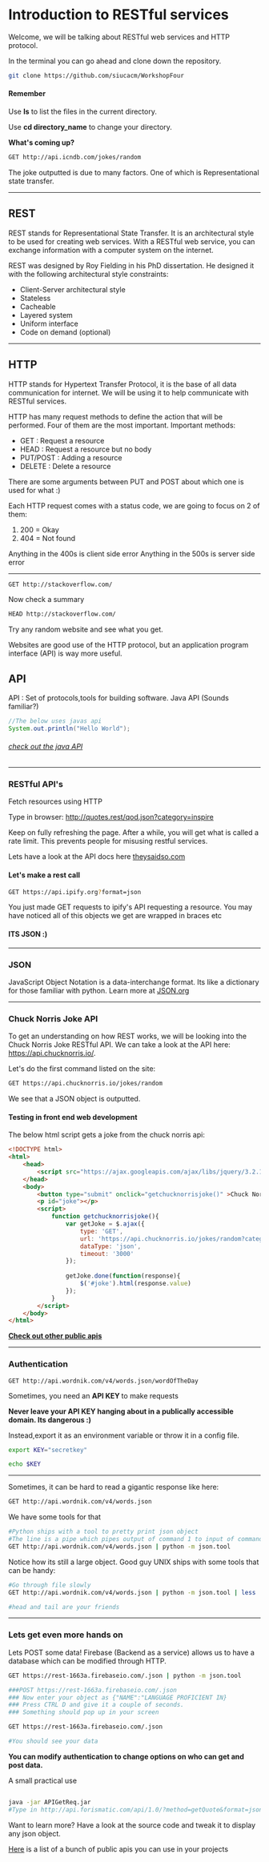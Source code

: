 # Introduction to RESTful services
Welcome, we will be talking about RESTful web services and HTTP protocol.

In the terminal you can go ahead and clone down the repository.
```bash
git clone https://github.com/siucacm/WorkshopFour
```
#### Remember 
Use **ls** to list the files in the current directory.

Use **cd directory_name** to change your directory.

**What's coming up?**

```bash
GET http://api.icndb.com/jokes/random
```

The joke outputted is due to many factors. One of which is Representational state transfer.

<hr>

## REST
REST stands for Representational State Transfer. It is an architectural style to be used for creating web services. With a RESTful web service, you can exchange information with a computer system on the internet.

REST was designed by Roy Fielding in his PhD dissertation. He designed it with the following architectural style constraints:
* Client-Server architectural style
* Stateless
* Cacheable
* Layered system
* Uniform interface
* Code on demand (optional)

<hr>

## HTTP
HTTP stands for Hypertext Transfer Protocol, it is the base of all data communication for internet. We will be using it to help communicate with RESTful services.

HTTP has many request methods to define the action that will be performed. Four of them are the most important.
Important methods:
* GET : Request a resource
* HEAD : Request a resource but no body
* PUT/POST : Adding a resource
* DELETE : Delete a resource

There are some arguments between PUT and POST about which one is used for what :)

Each HTTP request comes with a status code, we are going to focus on 2 of them: 
1. 200 = Okay
2. 404 = Not found

Anything in the 400s is client side error
Anything in the 500s is server side error

<hr>

```bash
GET http://stackoverflow.com/
```

Now check a summary

```bash
HEAD http://stackoverflow.com/
```

Try any random website and see what you get.

Websites are good use of the HTTP protocol, but an application program interface (API) is way more useful.

## API
API : Set of protocols,tools for building software. Java API (Sounds familiar?)

```java
//The below uses javas api
System.out.println("Hello World");
```

###### [check out the java API](https://docs.oracle.com/javase/8/docs/api/) 

<hr>

### RESTful API's

Fetch resources using HTTP

Type in browser:
http://quotes.rest/qod.json?category=inspire

Keep on fully refreshing the page.
After a while, you will get what is called a rate limit.
This prevents people for misusing restful services.

Lets have a look at the API docs here [theysaidso.com](https://theysaidso.com/api/#qod)

#### Let's make a rest call
```bash
GET https://api.ipify.org?format=json
```

You just made GET requests to ipify's API requesting a resource.
You may have noticed all of this objects we get are wrapped in braces etc


#### ITS JSON :)

<hr>

### JSON
JavaScript Object Notation is a data-interchange format.
Its like a dictionary for those familiar with python.
Learn more at [JSON.org](http://www.json.org/)

<hr>

### Chuck Norris Joke API

To get an understanding on how REST works, we will be looking into the Chuck Norris Joke RESTful API. We can take a look at the API here: https://api.chucknorris.io/.

Let's do the first command listed on the site:

```bash
GET https://api.chucknorris.io/jokes/random
```

We see that a JSON object is outputted.

#### Testing in front end web development

The below html script gets a joke from the chuck norris api:

```html
<!DOCTYPE html>
<html>
	<head>
		<script src="https://ajax.googleapis.com/ajax/libs/jquery/3.2.1/jquery.min.js"></script>
	</head>
	<body>
		<button type="submit" onclick="getchucknorrisjoke()" >Chuck Norris Joke</button>
		<p id="joke"></p>
		<script>
			function getchucknorrisjoke(){
				var getJoke = $.ajax({
					type: 'GET',
					url: 'https://api.chucknorris.io/jokes/random?category=food',
					dataType: 'json',
					timeout: '3000'
				});
				
				getJoke.done(function(response){
					$('#joke').html(response.value)
				});
			}
		</script>
	</body>
</html>
```
**[Check out other public apis](https://github.com/toddmotto/public-apis)**

<hr>

### Authentication
```
GET http://api.wordnik.com/v4/words.json/wordOfTheDay
```

Sometimes, you need an <b> API KEY </b> to make requests

<b> Never leave your API KEY hanging about in a publically accessible domain. Its dangerous :) </b>

Instead,export it as an environment variable or throw it in a config file.

```bash
export KEY="secretkey"

echo $KEY
```

<hr>

Sometimes, it can be hard to read a gigantic response like here:

```bash
GET http://api.wordnik.com/v4/words.json
```

We have some tools for that

```bash
#Python ships with a tool to pretty print json object
#The line is a pipe which pipes output of command 1 to input of command 2
GET http://api.wordnik.com/v4/words.json | python -m json.tool
```

Notice how its still a large object.
Good guy UNIX ships with some tools that can be handy:

```bash
#Go through file slowly
GET http://api.wordnik.com/v4/words.json | python -m json.tool | less 

#head and tail are your friends
```

<hr>

### Lets get even more hands on

Lets POST some data!
Firebase (Backend as a service) allows us to have a database which can be modified through HTTP.

```bash
GET https://rest-1663a.firebaseio.com/.json | python -m json.tool

###POST https://rest-1663a.firebaseio.com/.json
### Now enter your object as {"NAME":"LANGUAGE PROFICIENT IN}
### Press CTRL D and give it a couple of seconds.
### Something should pop up in your screen

GET https://rest-1663a.firebaseio.com/.json

#You should see your data

```
<b>You can modify authentication to change options on who can get and post data. </b>

A small practical use
```bash

java -jar APIGetReq.jar
#Type in http://api.forismatic.com/api/1.0/?method=getQuote&format=json&lang=en

```

Want to learn more? Have a look at the source code and tweak it to display any json object.

[Here](https://github.com/public-apis/public-apis) is a list of a bunch of public apis you can use in your projects
